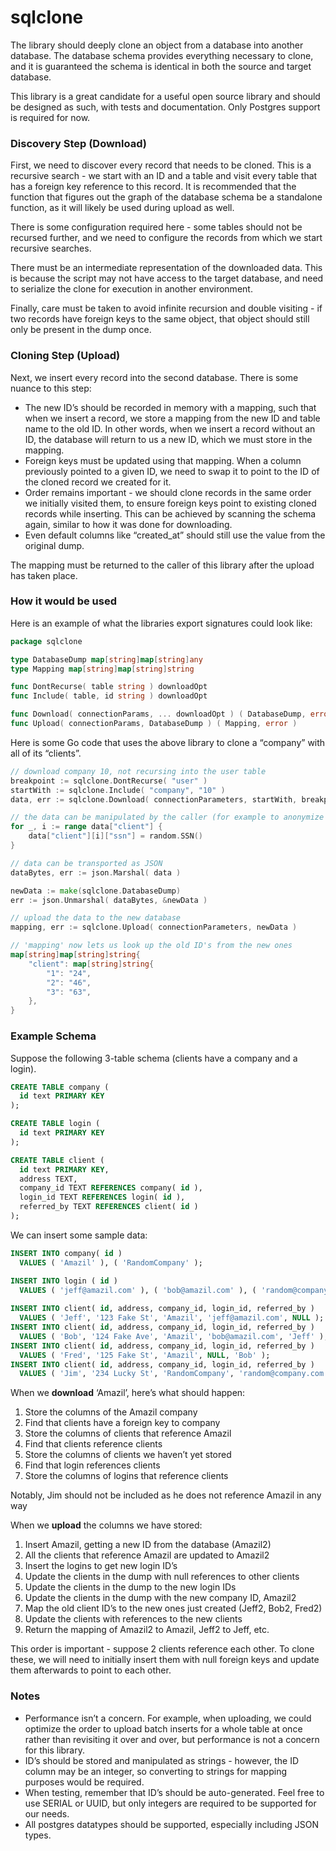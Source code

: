 # sqlclone

The library should deeply clone an object from a database into another database. The database schema provides everything necessary to clone, and it is guaranteed the schema is identical in both the source and target database.

This library is a great candidate for a useful open source library and should be designed as such, with tests and documentation. Only Postgres support is required for now.

### Discovery Step (Download)

First, we need to discover every record that needs to be cloned. This is a recursive search - we start with an ID and a table and visit every table that has a foreign key reference to this record. It is recommended that the function that figures out the graph of the database schema be a standalone function, as it will likely be used during upload as well.

There is some configuration required here - some tables should not be recursed further, and we need to configure the records from which we start recursive searches.

There must be an intermediate representation of the downloaded data. This is because the script may not have access to the target database, and need to serialize the clone for execution in another environment.

Finally, care must be taken to avoid infinite recursion and double visiting - if two records have foreign keys to the same object, that object should still only be present in the dump once.

### Cloning Step (Upload)

Next, we insert every record into the second database. There is some nuance to this step:

- The new ID’s should be recorded in memory with a mapping, such that when we insert a record, we store a mapping from the new ID and table name to the old ID. In other words, when we insert a record without an ID, the database will return to us a new ID, which we must store in the mapping.
- Foreign keys must be updated using that mapping. When a column previously pointed to a given ID, we need to swap it to point to the ID of the cloned record we created for it.
- Order remains important - we should clone records in the same order we initially visited them, to ensure foreign keys point to existing cloned records while inserting. This can be achieved by scanning the schema again, similar to how it was done for downloading.
- Even default columns like “created_at” should still use the value from the original dump.

The mapping must be returned to the caller of this library after the upload has taken place.

### How it would be used

Here is an example of what the libraries export signatures could look like:

```go
package sqlclone

type DatabaseDump map[string]map[string]any
type Mapping map[string]map[string]string

func DontRecurse( table string ) downloadOpt
func Include( table, id string ) downloadOpt

func Download( connectionParams, ... downloadOpt ) ( DatabaseDump, error )
func Upload( connectionParams, DatabaseDump ) ( Mapping, error )
```

Here is some Go code that uses the above library to clone a “company” with all of its “clients”.

```go
// download company 10, not recursing into the user table
breakpoint := sqlclone.DontRecurse( "user" )
startWith := sqlclone.Include( "company", "10" )
data, err := sqlclone.Download( connectionParameters, startWith, breakpoint )

// the data can be manipulated by the caller (for example to anonymize PII)
for _, i := range data["client"] {
	data["client"][i]["ssn"] = random.SSN()
}

// data can be transported as JSON
dataBytes, err := json.Marshal( data )

newData := make(sqlclone.DatabaseDump)
err := json.Unmarshal( dataBytes, &newData )

// upload the data to the new database
mapping, err := sqlclone.Upload( connectionParameters, newData )

// 'mapping' now lets us look up the old ID's from the new ones
map[string]map[string]string{
	"client": map[string]string{
		"1": "24",
		"2": "46",
		"3": "63",
	},
}
```

### Example Schema

Suppose the following 3-table schema (clients have a company and a login).

```sql
CREATE TABLE company ( 
  id text PRIMARY KEY 
);

CREATE TABLE login ( 
  id text PRIMARY KEY
);

CREATE TABLE client ( 
  id text PRIMARY KEY, 
  address TEXT,
  company_id TEXT REFERENCES company( id ),
  login_id TEXT REFERENCES login( id ),
  referred_by TEXT REFERENCES client( id )
);
```

We can insert some sample data:

```sql
INSERT INTO company( id ) 
  VALUES ( 'Amazil' ), ( 'RandomCompany' );

INSERT INTO login ( id )
  VALUES ( 'jeff@amazil.com' ), ( 'bob@amazil.com' ), ( 'random@company.com' );
  
INSERT INTO client( id, address, company_id, login_id, referred_by ) 
  VALUES ( 'Jeff', '123 Fake St', 'Amazil', 'jeff@amazil.com', NULL );
INSERT INTO client( id, address, company_id, login_id, referred_by ) 
  VALUES ( 'Bob', '124 Fake Ave', 'Amazil', 'bob@amazil.com', 'Jeff' );
INSERT INTO client( id, address, company_id, login_id, referred_by ) 
  VALUES ( 'Fred', '125 Fake St', 'Amazil', NULL, 'Bob' );
INSERT INTO client( id, address, company_id, login_id, referred_by ) 
  VALUES ( 'Jim', '234 Lucky St', 'RandomCompany', 'random@company.com', NULL );
```

When we **download** ‘Amazil’, here’s what should happen:

1. Store the columns of the Amazil company
2. Find that clients have a foreign key to company
3. Store the columns of clients that reference Amazil
4. Find that clients reference clients
5. Store the columns of clients we haven’t yet stored
6. Find that login references clients
7. Store the columns of logins that reference clients

Notably, Jim should not be included as he does not reference Amazil in any way

When we ************upload************ the columns we have stored:

1. Insert Amazil, getting a new ID from the database (Amazil2)
2. All the clients that reference Amazil are updated to Amazil2
3. Insert the logins to get new login ID’s
4. Update the clients in the dump with null references to other clients
5. Update the clients in the dump to the new login IDs
6. Update the clients in the dump with the new company ID, Amazil2
7. Map the old client ID’s to the new ones just created (Jeff2, Bob2, Fred2)
8. Update the clients with references to the new clients
9. Return the mapping of Amazil2 to Amazil, Jeff2 to Jeff, etc.

This order is important - suppose 2 clients reference each other. To clone these, we will need to initially insert them with null foreign keys and update them afterwards to point to each other.

### Notes

- Performance isn’t a concern. For example, when uploading, we could optimize the order to upload batch inserts for a whole table at once rather than revisiting it over and over, but performance is not a concern for this library.
- ID’s should be stored and manipulated as strings - however, the ID column may be an integer, so converting to strings for mapping purposes would be required.
- When testing, remember that ID’s should be auto-generated. Feel free to use SERIAL or UUID, but only integers are required to be supported for our needs.
- All postgres datatypes should be supported, especially including JSON types.
